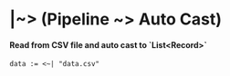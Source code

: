 # |\~> (Pipeline \~> Auto Cast)

#### Read from CSV file and auto cast to \`List\<Record>\`

```
data := <~| "data.csv"
```
